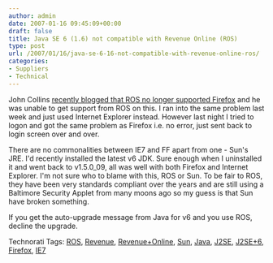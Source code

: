 ```yaml
---
author: admin
date: 2007-01-16 09:45:09+00:00
draft: false
title: Java SE 6 (1.6) not compatible with Revenue Online (ROS)
type: post
url: /2007/01/16/java-se-6-16-not-compatible-with-revenue-online-ros/
categories:
- Suppliers
- Technical
---
```


John Collins [recently blogged that ROS no longer supported Firefox](http://taggingtech.typepad.com/blog/2007/01/firefox_users_i.html) and he was unable to get support from ROS on this. I ran into the same problem last week and just used Internet Explorer instead. However last night I tried to logon and got the same problem as Firefox i.e. no error, just sent back to login screen over and over. 

There are no commonalities between IE7 and FF apart from one - Sun's JRE. I'd recently installed the latest v6 JDK. Sure enough when I uninstalled it and went back to v1.5.0_09, all was well with both Firefox and Internet Explorer. I'm not sure who to blame with this, ROS or Sun. To be fair to ROS, they have been very standards compliant over the years and are still using a Baltimore Security Applet from many moons ago so my guess is that Sun have broken something.

If you get the auto-upgrade message from Java for v6 and you use ROS, decline the upgrade.

Technorati Tags: [ROS](http://www.technorati.com/tags/ROS), [Revenue](http://www.technorati.com/tags/Revenue), [Revenue+Online](http://www.technorati.com/tags/Revenue+Online), [Sun](http://www.technorati.com/tags/Sun), [Java](http://www.technorati.com/tags/Java), [J2SE](http://www.technorati.com/tags/J2SE), [J2SE+6](http://www.technorati.com/tags/J2SE+6), [Firefox](http://www.technorati.com/tags/Firefox), [IE7](http://www.technorati.com/tags/IE7)
